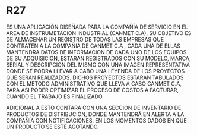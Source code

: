 # R27

ES UNA APLICACIÓN DISEÑADA PARA LA COMPAÑÍA DE SERVICIO EN EL AREA DE INSTRUMETACION INDUSTRIAL (CANMET C.A), SU OBJETIVO ES DE ALMACENAR UN REGISTRO DE TODAS LAS EMPRESAS QUE CONTRATEN A LA COMPAÑIA DE CANMET C.A , CADA UNA DE ELLAS MANTENDRA DATOS DE INFORMACION DE CADA UNO DE LOS EQUIPOS DE SU ADQUISICIÓN, ESTARAN REGISTRADOS CON SU MODELO, MARCA, SERIAL Y DESCRIPCION DEL MISMO CON UNA IMAGEN REPRESENTATIVA DONDE SE PODRA LLEVAR A CABO UNA LEYENDA DE LOS PROYECTOS QUE SERAN REALIZADOS. DICHOS PROYECTOS ESTARAN TABULADOS CON EL METODO ADMINISTRATIVO QUE LLEVA A CABO CANMET C.A, PARA ASI PODER OPTIMIZAR EL PROCESO DE COSTOS A FACTURAR, CUANDO EL TRABAJO ES FINALIZADO.

ADICIONAL A ESTO CONTARÁ CON UNA SECCIÓN DE INVENTARIO DE PRODUCTOS DE DISTRIBUCIÓN, DONDE MANTENDRÁ EN ALERTA A LA COMPAÑÍA CON NOTIFICACIONES, EN LOS MOMENTOS DADOS EN QUE UN PRODUCTO SE ESTÉ AGOTANDO.
